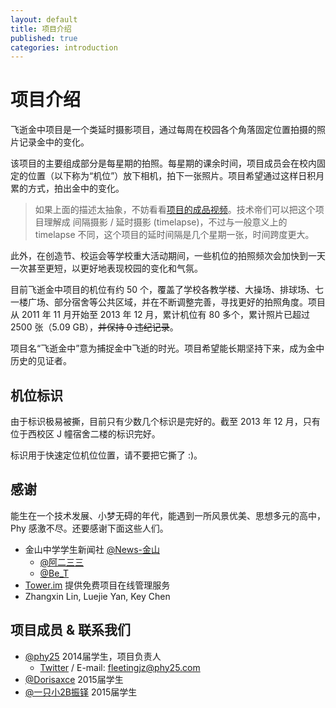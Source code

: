 ```yaml
---
layout: default
title: 项目介绍
published: true
categories: introduction
---
```


项目介绍
========
飞逝金中项目是一个类延时摄影项目，通过每周在校园各个角落固定位置拍摄的照片记录金中的变化。

该项目的主要组成部分是每星期的拍照。每星期的课余时间，项目成员会在校内固定的位置（以下称为“机位”）放下相机，拍下一张照片。项目希望通过这样日积月累的方式，拍出金中的变化。

> 如果上面的描述太抽象，不妨看看[项目的成品视频](http://phy25.com/p/fleetingjz/works.html)。技术帝们可以把这个项目理解成 间隔摄影 / 延时摄影 (timelapse)，不过与一般意义上的 timelapse 不同，这个项目的延时间隔是几个星期一张，时间跨度更大。

此外，在创造节、校运会等学校重大活动期间，一些机位的拍照频次会加快到一天一次甚至更短，以更好地表现校园的变化和气氛。

目前飞逝金中项目的机位有约 50 个，覆盖了学校各教学楼、大操场、排球场、七一楼广场、部分宿舍等公共区域，并在不断调整完善，寻找更好的拍照角度。项目从 2011 年 11 月开始至 2013 年 12 月，累计机位有 80 多个，累计照片已超过 2500 张（5.09 GB），<del title="呵呵这个都敢说出来……做到是必须的……（数据不包括项目成员在进行其他拍摄任务时的违纪）">并保持 0 违纪记录</del>。

项目名“飞逝金中”意为捕捉金中飞逝的时光。项目希望能长期坚持下来，成为金中历史的见证者。


机位标识
--------
由于标识极易被撕，目前只有少数几个标识是完好的。截至 2013 年 12 月，只有位于西校区 J 幢宿舍二楼的标识完好。

标识用于快速定位机位位置，请不要把它撕了 :)。


感谢<a id="acknowledgement"> </a>
----
能生在一个技术发展、小梦无碍的年代，能遇到一所风景优美、思想多元的高中，Phy 感激不尽。还要感谢下面这些人们。

* 金山中学学生新闻社 [@News-金山](http://weibo.com/jinzhongnews)
   * [@阿二三三](http://weibo.com/guohaoe)
   * [@Be_T](http://weibo.com/u/2639383380)
* [Tower.im](https://tower.im/) 提供免费项目在线管理服务
* Zhangxin Lin, Luejie Yan, Key Chen

项目成员 & 联系我们<a id="contact"></a>
-------------------

*   [@phy25](http://weibo.com/phy25) 2014届学生，项目负责人
    * [Twitter](https://twitter.com/phy25) / E-mail: <fleetingjz@phy25.com>
*   [@Dorisaxce](http://weibo.com/anderaxce) 2015届学生
*   [@一只小2B振铎](http://weibo.com/2Bzhenduo) 2015届学生